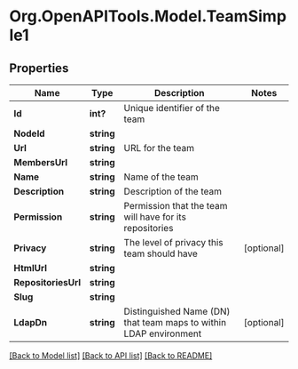 # Org.OpenAPITools.Model.TeamSimple1

## Properties

Name | Type | Description | Notes
------------ | ------------- | ------------- | -------------
**Id** | **int?** | Unique identifier of the team | 
**NodeId** | **string** |  | 
**Url** | **string** | URL for the team | 
**MembersUrl** | **string** |  | 
**Name** | **string** | Name of the team | 
**Description** | **string** | Description of the team | 
**Permission** | **string** | Permission that the team will have for its repositories | 
**Privacy** | **string** | The level of privacy this team should have | [optional] 
**HtmlUrl** | **string** |  | 
**RepositoriesUrl** | **string** |  | 
**Slug** | **string** |  | 
**LdapDn** | **string** | Distinguished Name (DN) that team maps to within LDAP environment | [optional] 

[[Back to Model list]](../README.md#documentation-for-models) [[Back to API list]](../README.md#documentation-for-api-endpoints) [[Back to README]](../README.md)

